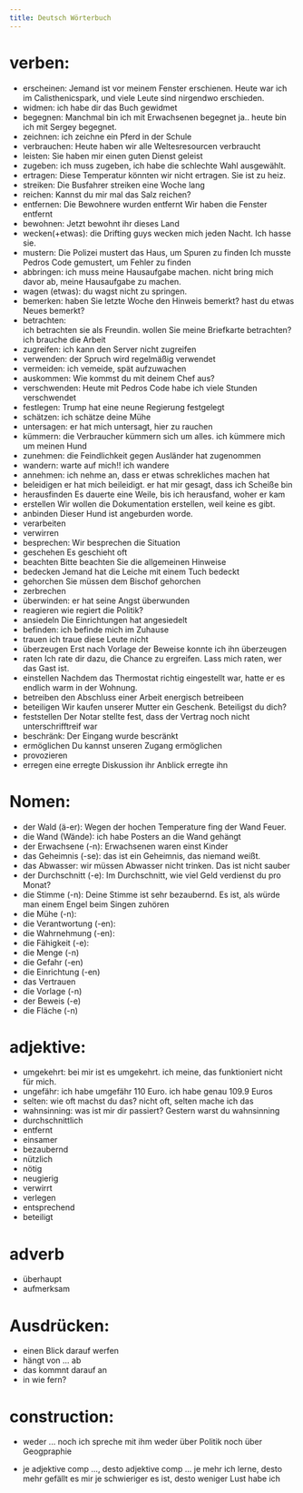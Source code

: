 ```yaml
---
title: Deutsch Wörterbuch
---
```


# verben: 
- erscheinen: 
    Jemand ist vor meinem Fenster erschienen.
    Heute war ich im Calisthenicspark, und viele Leute sind nirgendwo erschieden. 
- widmen: ich habe dir das Buch gewidmet
- begegnen:
    Manchmal bin ich mit Erwachsenen begegnet 
    ja..  heute bin ich mit Sergey begegnet.
- zeichnen: ich zeichne ein Pferd in der Schule 
- verbrauchen: Heute haben wir alle Weltesresourcen verbraucht
- leisten: Sie haben mir einen guten Dienst geleist
- zugeben: ich muss zugeben, ich habe die schlechte Wahl ausgewählt.
- ertragen: Diese Temperatur könnten wir nicht ertragen. Sie ist zu heiz.
- streiken: Die Busfahrer  streiken eine Woche lang
- reichen: Kannst du mir mal das Salz reichen?
- entfernen: 
    Die Bewohnere wurden entfernt
    Wir haben die Fenster entfernt
- bewohnen: Jetzt bewohnt ihr dieses Land
- wecken(+etwas): 
    die Drifting  guys wecken mich jeden Nacht. Ich hasse sie.
- mustern: 
    Die Polizei mustert das Haus, um Spuren zu finden
    Ich musste Pedros Code gemustert, um Fehler zu finden
- abbringen: ich muss meine Hausaufgabe machen. nicht bring mich davor ab, meine Hausaufgabe zu machen.  
- wagen (etwas):
    du wagst nicht zu springen.
- bemerken:
    haben Sie letzte Woche den Hinweis bemerkt? 
    hast du etwas Neues bemerkt? 
- betrachten:  
    ich betrachten sie als Freundin.
    wollen Sie meine Briefkarte betrachten? ich brauche die Arbeit
- zugreifen: ich kann den Server nicht zugreifen
- verwenden: 
    der Spruch wird regelmäßig verwendet 
- vermeiden:
    ich vemeide, spät aufzuwachen 
- auskommen:
    Wie kommst du mit deinem Chef aus?
- verschwenden: 
    Heute mit Pedros Code habe ich viele Stunden verschwendet
- festlegen: 
    Trump hat eine neune Regierung festgelegt
- schätzen: 
    ich schätze deine Mühe 
- untersagen:
    er hat mich untersagt, hier zu rauchen
- kümmern:
    die Verbraucher kümmern sich um alles.
    ich kümmere mich um meinen Hund 
- zunehmen:
    die Feindlichkeit gegen Ausländer hat zugenommen 
- wandern:
    warte auf mich!! ich wandere 
- annehmen:
    ich nehme an, dass er etwas schrekliches machen hat
- beleidigen
    er hat mich beileidigt. er hat mir gesagt, dass ich Scheiße bin
- herausfinden
    Es dauerte eine Weile, bis ich herausfand, woher er kam
- erstellen
    Wir wollen die Dokumentation erstellen, weil keine es gibt.
- anbinden
    Dieser Hund ist angeburden worde.
- verarbeiten
- verwirren
- besprechen:
    Wir besprechen die Situation
- geschehen
    Es geschieht oft
- beachten 
    Bitte beachten Sie die allgemeinen Hinweise
- bedecken
    Jemand hat die Leiche mit einem Tuch bedeckt
- gehorchen 
    Sie müssen dem Bischof gehorchen
- zerbrechen
- überwinden:
    er hat seine Angst überwunden
- reagieren
    wie regiert die Politik?
- ansiedeln
    Die Einrichtungen hat angesiedelt
- befinden:
    ich befinde mich im Zuhause
- trauen
    ich traue diese Leute nicht
- überzeugen
    Erst nach Vorlage der Beweise konnte ich ihn überzeugen    
- raten
    Ich rate dir dazu, die Chance zu ergreifen.
    Lass mich raten, wer das Gast ist.
- einstellen
     Nachdem das Thermostat richtig eingestellt war, hatte er es endlich warm in der Wohnung.
- betreiben
    den Abschluss einer Arbeit energisch betreibeen
- beteiligen
    Wir kaufen unserer Mutter  ein Geschenk. Beteiligst du dich? 
- feststellen 
    Der Notar stellte fest, dass der Vertrag noch nicht unterschrifftreif war
- beschränk:
    Der Eingang wurde bescränkt 
- ermöglichen
    Du kannst unseren Zugang ermöglichen
- provozieren
- erregen
    eine erregte Diskussion
    ihr Anblick erregte ihn
    
# Nomen: 
- der Wald (ä-er):  Wegen der hochen Temperature fing der Wand Feuer.
- die Wand (Wände): ich habe Posters an die Wand gehängt
- der Erwachsene (-n):  Erwachsenen waren einst Kinder 
- das Geheimnis (-se):  das ist ein Geheimnis, das niemand weißt. 
- das Abwasser: wir müssen Abwasser nicht trinken. Das ist nicht sauber 
- der Durchschnitt (-e): Im Durchschnitt, wie viel Geld verdienst du pro Monat? 
- die Stimme (-n): Deine Stimme ist sehr bezaubernd. Es ist, als würde man einem Engel beim Singen zuhören
- die Mühe (-n): 
- die Verantwortung (-en):
- die Wahrnehmung (-en): 
- die Fähigkeit (-e): 
- die Menge (-n)
- die Gefahr (-en)
- die Einrichtung (-en)
- das Vertrauen 
- die Vorlage (-n)
- der Beweis (-e)
- die Fläche (-n)

# adjektive: 
- umgekehrt: bei mir ist es umgekehrt. ich meine, das funktioniert nicht für mich.
- ungefähr: ich habe umgefähr 110 Euro. ich habe genau 109.9 Euros 
- selten: wie oft machst du das? nicht oft, selten mache ich das
- wahnsinning: was ist mir dir passiert? Gestern warst du wahnsinning
- durchschnittlich
- entfernt
- einsamer 
- bezaubernd
- nützlich
- nötig 
- neugierig
- verwirrt 
- verlegen
- entsprechend
- beteiligt

# adverb
- überhaupt 
- aufmerksam

# Ausdrücken:  
- einen Blick darauf werfen 
- hängt von ... ab
- das kommnt darauf an 
- in wie fern? 

# construction: 
- weder ... noch
    ich spreche mit ihm weder über Politik noch über Geogpraphie

- je adjektive comp ..., desto adjektive comp ...
    je mehr ich lerne, desto mehr gefällt es mir
    je schwieriger es ist, desto weniger Lust habe ich

